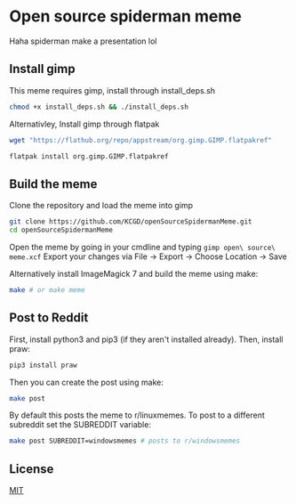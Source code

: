 # Open source spiderman meme

Haha spiderman make a presentation lol

## Install gimp

This meme requires gimp, install through install_deps.sh

```bash
chmod +x install_deps.sh && ./install_deps.sh
```
Alternativley, Install gimp through flatpak

```bash
wget "https://flathub.org/repo/appstream/org.gimp.GIMP.flatpakref"
```
```bash
flatpak install org.gimp.GIMP.flatpakref
```
## Build the meme

Clone the repository and load the meme into gimp
```bash
git clone https://github.com/KCGD/openSourceSpidermanMeme.git
cd openSourceSpidermanMeme
```

Open the meme by going in your cmdline and typing `gimp open\ source\ meme.xcf`
Export your changes via File -> Export -> Choose Location -> Save

Alternatively install ImageMagick 7 and build the meme using make:
```bash
make # or make meme
```

## Post to Reddit

First, install python3 and pip3 (if they aren't installed already). Then, install praw:
```bash
pip3 install praw
```

Then you can create the post using make:
```bash
make post
```
By default this posts the meme to r/linuxmemes. To post to a different subreddit set the SUBREDDIT variable:
```bash
make post SUBREDDIT=windowsmemes # posts to r/windowsmemes
```

## License
[MIT](https://choosealicense.com/licenses/mit/)
